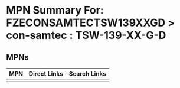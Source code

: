 



# MPN Summary For: FZECONSAMTECTSW139XXGD > con-samtec : TSW-139-XX-G-D

## MPNs
  

|MPN|Direct Links|Search Links|
| :--- | :--- | :--- |
||||
